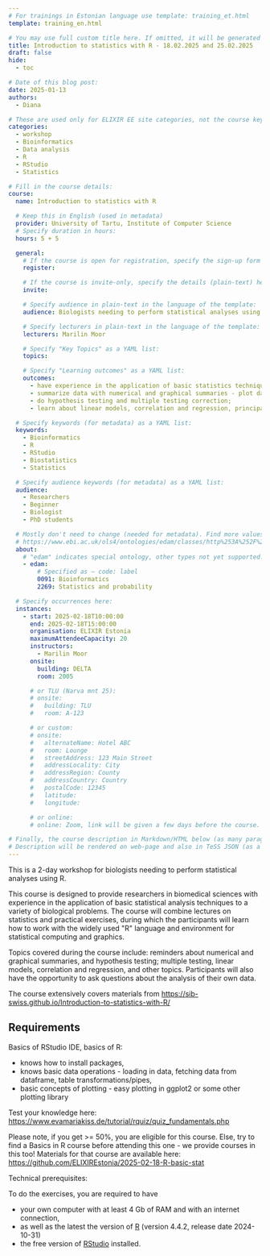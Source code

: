 ```yaml
---
# For trainings in Estonian language use template: training_et.html
template: training_en.html

# You may use full custom title here. If omitted, it will be generated from course name.
title: Introduction to statistics with R - 18.02.2025 and 25.02.2025
draft: false
hide:
  - toc

# Date of this blog post:
date: 2025-01-13
authors:
  - Diana

# These are used only for ELIXIR EE site categories, not the course keywords on TESS
categories:
  - workshop
  - Bioinformatics
  - Data analysis
  - R
  - RStudio
  - Statistics

# Fill in the course details:
course:
  name: Introduction to statistics with R 

  # Keep this in English (used in metadata)
  provider: University of Tartu, Institute of Computer Science
  # Specify duration in hours:
  hours: 5 + 5 

  general:
    # If the course is open for registration, specify the sign-up form link here (otherwise, remove it):
    register:

    # If the course is invite-only, specify the details (plain-text) here (otherwise, remove it):
    invite:

    # Specify audience in plain-text in the language of the template:
    audience: Biologists needing to perform statistical analyses using R.

    # Specify lecturers in plain-text in the language of the template:
    lecturers: Marilin Moor

    # Specify "Key Topics" as a YAML list:
    topics:

    # Specify "Learning outcomes" as a YAML list:
    outcomes:
      - have experience in the application of basic statistics techniques in R;
      - summarize data with numerical and graphical summaries - plot data;
      - do hypothesis testing and multiple testing correction;
      - learn about linear models, correlation and regression, principal component analysis and other topics

  # Specify keywords (for metadata) as a YAML list:
  keywords:
    - Bioinformatics
    - R
    - RStudio
    - Biostatistics
    - Statistics

  # Specify audience keywords (for metadata) as a YAML list:
  audience:
    - Researchers
    - Beginner
    - Biologist
    - PhD students

  # Mostly don't need to change (needed for metadata). Find more values here:
  # https://www.ebi.ac.uk/ols4/ontologies/edam/classes/http%253A%252F%252Fedamontology.org%252Ftopic_0003?lang=en
  about:
    # "edam" indicates special ontology, other types not yet supported.
    - edam:
        # Specified as – code: label
        0091: Bioinformatics
        2269: Statistics and probability

  # Specify occurrences here:
  instances:
    - start: 2025-02-18T10:00:00
      end: 2025-02-18T15:00:00
      organisation: ELIXIR Estonia
      maximumAttendeeCapacity: 20
      instructors:
        - Marilin Moor
      onsite:
        building: DELTA
        room: 2005

      # or TLU (Narva mnt 25):
      # onsite:
      #   building: TLU
      #   room: A-123

      # or custom:
      # onsite:
      #   alternateName: Hotel ABC
      #   room: Lounge
      #   streetAddress: 123 Main Street
      #   addressLocality: City
      #   addressRegion: County
      #   addressCountry: Country
      #   postalCode: 12345
      #   latitude:
      #   longitude:

      # or online:
      # online: Zoom, link will be given a few days before the course.

# Finally, the course description in Markdown/HTML below (as many paragraphs as needed).
# Description will be rendered on web-page and also in TeSS JSON (as a string of HTML).
---
```


This is a 2-day workshop for biologists needing to perform statistical analyses using R. 

<!-- more -->

This course is designed to provide researchers in biomedical sciences with experience in the application of basic statistical analysis techniques to a variety of biological problems.
The course will combine lectures on statistics and practical exercises, during which the participants will learn how to work with the widely used "R" language and environment for statistical computing and graphics.

Topics covered during the course include: reminders about numerical and graphical summaries, and hypothesis testing; multiple testing, linear models, correlation and regression, and other topics. Participants will also have the opportunity to ask questions about the analysis of their own data.

The course extensively covers materials from https://sib-swiss.github.io/Introduction-to-statistics-with-R/

## Requirements 

Basics of RStudio IDE, basics of R: 

* knows how to install packages, 
* knows basic data operations - loading in data, fetching data from dataframe, table transformations/pipes, 
* basic concepts of plotting - easy plotting in ggplot2 or some other plotting library

Test your knowledge here: https://www.evamariakiss.de/tutorial/rquiz/quiz_fundamentals.php

Please note, if you get >= 50%, you are eligible for this course. Else, try to find a Basics in R course before attending this one - we provide courses in this too! Materials for that course are available here: https://github.com/ELIXIREstonia/2025-02-18-R-basic-stat 

Technical prerequisites: 

To do the exercises, you are required to have 

* your own computer with at least 4 Gb of RAM and with an internet connection,
* as well as the latest the version of [R](https://cran.rstudio.com/) (version 4.4.2, release date 2024-10-31)
* the free version of [RStudio](https://posit.co/download/rstudio-desktop/) installed. 

